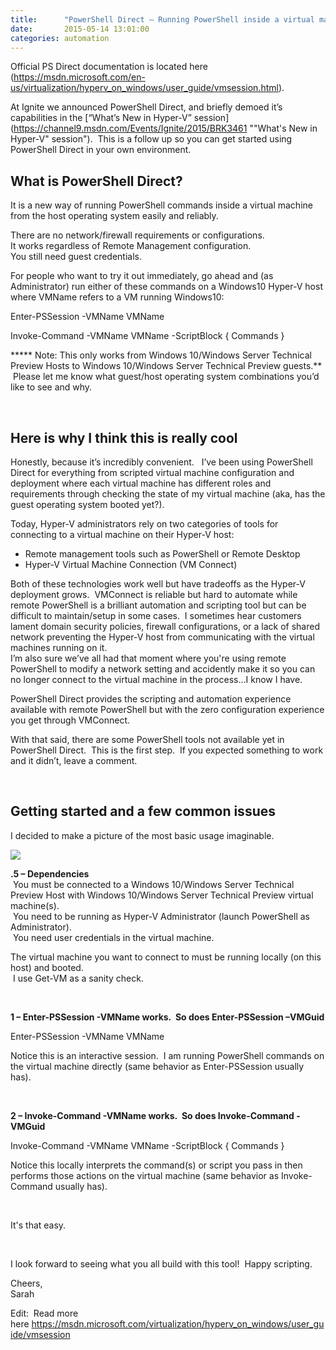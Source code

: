 ```yaml
---
title:      "PowerShell Direct – Running PowerShell inside a virtual machine from the Hyper-V host"
date:       2015-05-14 13:01:00
categories: automation
---
```

Official PS Direct documentation is located here (<https://msdn.microsoft.com/en-us/virtualization/hyperv_on_windows/user_guide/vmsession.html>).

At Ignite we announced PowerShell Direct, and briefly demoed it’s capabilities in the [“What’s New in Hyper-V” session](https://channel9.msdn.com/Events/Ignite/2015/BRK3461 ""What's New in Hyper-V" session").  This is a follow up so you can get started using PowerShell Direct in your own environment.

## What is PowerShell Direct?

It is a new way of running PowerShell commands inside a virtual machine from the host operating system easily and reliably.

There are no network/firewall requirements or configurations.  
It works regardless of Remote Management configuration.  
You still need guest credentials.

For people who want to try it out immediately, go ahead and (as Administrator) run either of these commands on a Windows10 Hyper-V host where VMName refers to a VM running Windows10:

Enter-PSSession -VMName VMName

Invoke-Command -VMName VMName -ScriptBlock { Commands }

***** Note: This only works from Windows 10/Windows Server Technical Preview Hosts to Windows 10/Windows Server Technical Preview guests.**  
 Please let me know what guest/host operating system combinations you’d like to see and why.

 

## Here is why I think this is really cool

Honestly, because it’s incredibly convenient.   I’ve been using PowerShell Direct for everything from scripted virtual machine configuration and deployment where each virtual machine has different roles and requirements through checking the state of my virtual machine (aka, has the guest operating system booted yet?).

Today, Hyper-V administrators rely on two categories of tools for connecting to a virtual machine on their Hyper-V host:

  * Remote management tools such as PowerShell or Remote Desktop
  * Hyper-V Virtual Machine Connection (VM Connect)



  
Both of these technologies work well but have tradeoffs as the Hyper-V deployment grows.  VMConnect is reliable but hard to automate while remote PowerShell is a brilliant automation and scripting tool but can be difficult to maintain/setup in some cases.  I sometimes hear customers lament domain security policies, firewall configurations, or a lack of shared network preventing the Hyper-V host from communicating with the virtual machines running on it.  
I’m also sure we’ve all had that moment where you're using remote PowerShell to modify a network setting and accidently make it so you can no longer connect to the virtual machine in the process…I know I have.

PowerShell Direct provides the scripting and automation experience available with remote PowerShell but with the zero configuration experience you get through VMConnect.

With that said, there are some PowerShell tools not available yet in PowerShell Direct.  This is the first step.  If you expected something to work and it didn’t, leave a comment.

 

## Getting started and a few common issues

I decided to make a picture of the most basic usage imaginable.

[![ ](https://msdnshared.blob.core.windows.net/media/TNBlogsFS/prod.evol.blogs.technet.com/CommunityServer.Blogs.Components.WeblogFiles/00/00/00/50/45/3580.PSSessionAndInvokeCommand.PNG)](https://msdnshared.blob.core.windows.net/media/TNBlogsFS/prod.evol.blogs.technet.com/CommunityServer.Blogs.Components.WeblogFiles/00/00/00/50/45/3580.PSSessionAndInvokeCommand.PNG)

  
**.5 – Dependencies**  
 You must be connected to a Windows 10/Windows Server Technical Preview Host with Windows 10/Windows Server Technical Preview virtual machine(s).  
 You need to be running as Hyper-V Administrator (launch PowerShell as Administrator).  
 You need user credentials in the virtual machine.

The virtual machine you want to connect to must be running locally (on this host) and booted.  
 I use Get-VM as a sanity check.

 

**1 – Enter-PSSession -VMName works.  So does Enter-PSSession –VMGuid**

Enter-PSSession -VMName VMName

Notice this is an interactive session.  I am running PowerShell commands on the virtual machine directly (same behavior as Enter-PSSession usually has).

 

**2 – Invoke-Command -VMName works.  So does Invoke-Command -VMGuid**

Invoke-Command -VMName VMName -ScriptBlock { Commands }

Notice this locally interprets the command(s) or script you pass in then performs those actions on the virtual machine (same behavior as Invoke-Command usually has).

 

It's that easy.

 

I look forward to seeing what you all build with this tool!  Happy scripting.

Cheers,  
Sarah

Edit:  Read more here <https://msdn.microsoft.com/virtualization/hyperv_on_windows/user_guide/vmsession> 
